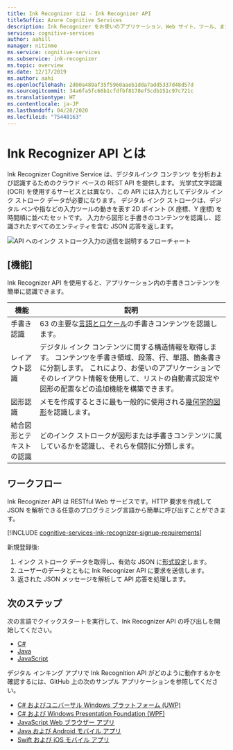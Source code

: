 ```yaml
---
title: Ink Recognizer とは - Ink Recognizer API
titleSuffix: Azure Cognitive Services
description: Ink Recognizer をお使いのアプリケーション、Web サイト、ツール、またはその他のソリューションに統合すると、インク ストローク データが識別されるようになり、入力として使用することができます。
services: cognitive-services
author: aahill
manager: nitinme
ms.service: cognitive-services
ms.subservice: ink-recognizer
ms.topic: overview
ms.date: 12/17/2019
ms.author: aahi
ms.openlocfilehash: 2d00a489af35f5960aaeb1dda7add5337d48d57d
ms.sourcegitcommit: 34a6fa5fc66b1cfdfbf8178ef5cdb151c97c721c
ms.translationtype: HT
ms.contentlocale: ja-JP
ms.lasthandoff: 04/28/2020
ms.locfileid: "75448163"
---
```

# <a name="what-is-the-ink-recognizer-api"></a>Ink Recognizer API とは


Ink Recognizer Cognitive Service は、デジタルインク コンテンツ を分析および認識するためのクラウド ベースの REST API を提供します。 光学式文字認識 (OCR) を使用するサービスとは異なり、この API には入力としてデジタル インク ストローク データが必要になります。 デジタル インク ストロークは、デジタル ペンや指などの入力ツールの動きを表す 2D ポイント (X 座標、Y 座標) を時間順に並べたセットです。 入力から図形と手書きのコンテンツを認識し、認識されたすべてのエンティティを含む JSON 応答を返します。

![API へのインク ストローク入力の送信を説明するフローチャート](media/ink-recognizer-pen-graph.svg)

## <a name="features"></a>[機能]

Ink Recognizer API を使用すると、アプリケーション内の手書きコンテンツを簡単に認識できます。 

|機能  |説明  |
|---------|---------|
| 手書き認識 | 63 の主要な[言語とロケール](language-support.md)の手書きコンテンツを認識します。 | 
| レイアウト認識 | デジタル インク コンテンツに関する構造情報を取得します。 コンテンツを手書き領域、段落、行、単語、箇条書きに分割します。 これにより、お使いのアプリケーションでそのレイアウト情報を使用して、リストの自動書式設定や図形の配置などの追加機能を構築できます。 |
| 図形認識 | メモを作成するときに最も一般的に使用される[幾何学的図形](concepts/send-ink-data.md#shapes-recognized-by-the-ink-recognizer-api)を認識します。 |
| 結合図形とテキストの認識 | どのインク ストロークが図形または手書きコンテンツに属しているかを認識し、それらを個別に分類します。|

## <a name="workflow"></a>ワークフロー

Ink Recognizer API は RESTful Web サービスです。HTTP 要求を作成して JSON を解析できる任意のプログラミング言語から簡単に呼び出すことができます。

[!INCLUDE [cognitive-services-ink-recognizer-signup-requirements](../../../includes/cognitive-services-ink-recognizer-signup-requirements.md)]

新規登録後:

1. インク ストローク データを取得し、有効な JSON に[形式設定](concepts/send-ink-data.md#sending-ink-data)します。
1. ユーザーのデータとともに Ink Recognizer API に要求を送信します。
1. 返された JSON メッセージを解析して API 応答を処理します。

## <a name="next-steps"></a>次のステップ

次の言語でクイックスタートを実行して、Ink Recognizer API の呼び出しを開始してください。
* [C#](quickstarts/csharp.md)
* [Java](quickstarts/java.md)
* [JavaScript](quickstarts/javascript.md)

デジタル インキング アプリで Ink Recognition API がどのように動作するかを確認するには、GitHub 上の次のサンプル アプリケーションを参照してください。
* [C# およびユニバーサル Windows プラットフォーム (UWP)](https://go.microsoft.com/fwlink/?linkid=2089803)  
* [C# および Windows Presentation Foundation (WPF)](https://go.microsoft.com/fwlink/?linkid=2089804)
* [JavaScript Web ブラウザー アプリ](https://go.microsoft.com/fwlink/?linkid=2089908)       
* [Java および Android モバイル アプリ](https://go.microsoft.com/fwlink/?linkid=2089906)
* [Swift および iOS モバイル アプリ](https://go.microsoft.com/fwlink/?linkid=2089805)
